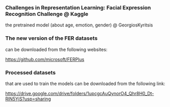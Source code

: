 ### Challenges in Representation Learning: Facial Expression Recognition Challenge @ Kaggle
the pretrained model (about age, emotion, gender) @ GeorgiosKyritsis 

### The new version of the FER datasets 
can be downloaded from the following websites:  

https://github.com/microsoft/FERPlus  

### Processed datasets 
that are used to train the models can be downloaded from the following link:

https://drive.google.com/drive/folders/1upcgcAuQynorO4_Qhr8H0_Dt-RlN5YjS?usp=sharing

